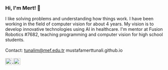 ### Hi, I'm Mert! 👋
I like solving problems and understanding how things work. I have been working in the field of computer vision for about 4 years. My vision is to develop innovative technologies using AI in healthcare. I'm mentor at Fusion Robotics #7682, teaching programming and computer vision for high school students.
<br>
<br>
Contact: tunalim@mef.edu.tr
mustafamerttunali.github.io<br>
<br>
<a href="https://twitter.com/mmerttunali">
  <img align="center" alt="Twitter" width="22px" src="https://cdn.jsdelivr.net/npm/simple-icons@v3/icons/twitter.svg" />
</a>
<a href="https://www.linkedin.com/in/mustafa-mert-tunali/">
  <img align="center" alt="Linkdein" width="22px" src="https://cdn.jsdelivr.net/npm/simple-icons@v3/icons/linkedin.svg" />
</a>
<br />


<!--
**mustafamerttunali/mustafamerttunali** is a ✨ _special_ ✨ repository because its `README.md` (this file) appears on your GitHub profile.

Here are some ideas to get you started:

- 🔭 I’m currently working on ...
- 🌱 I’m currently learning ...
- 👯 I’m looking to collaborate on ...
- 🤔 I’m looking for help with ...
- 💬 Ask me about ...
- 📫 How to reach me: ...
- 😄 Pronouns: ...
- ⚡ Fun fact: ...
-->
